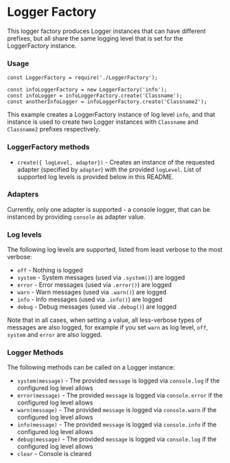 # Logger Factory

This logger factory produces Logger instances that can have different prefixes, 
but all share the same logging level that is set for the LoggerFactory instance.

### Usage

```
const LoggerFactory = require('./LoggerFactory');

const infoLoggerFactory = new LoggerFactory('info');
const infoLogger = infoLoggerFactory.create('Classname');
const anotherInfoLogger = infoLoggerFactory.create('Classname2');
```

This example creates a LoggerFactory instance of log level `info`, and that instance is used to 
create two Logger instances with `Classname` and `Classname2` prefixes respectively.

### LoggerFactory methods

- `create({ logLevel, adapter})` - Creates an instance of the requested adapter (specified by `adapter`) 
with the provided `logLevel`. List of supported log levels is provided below in this README.  

### Adapters

Currently, only one adapter is supported - a console logger, that can be instanced by providing `console` 
as adapter value.

### Log levels

The following log levels are supported, listed from least verbose to the most verbose:

- `off` - Nothing is logged
- `system` - System messages (used via `.system()`) are logged
- `error` - Error messages (used via `.error()`) are logged
- `warn` - Warn messages (used via `.warn()`) are logged
- `info` - Info messages (used via `.info()`) are logged
- `debug` - Debug messages (used via `.debug()`) are logged

Note that in all cases, when setting a value, all less-verbose types of messages are also logged,
for example if you set `warn` as log level, `off`, `system` and `error` are also logged.

### Logger Methods

The following methods can be called on a Logger instance:

- `system(message)` - The provided `message` is logged via `console.log` if the configured log level allows 
- `error(message)` - The provided `message` is logged via `console.error` if the configured log level allows
- `warn(message)` - The provided `message` is logged via `console.warn` if the configured log level allows
- `info(message)` - The provided `message` is logged via `console.info` if the configured log level allows
- `debug(message)` - The provided `message` is logged via `console.log` if the configured log level allows
- `clear` - Console is cleared


